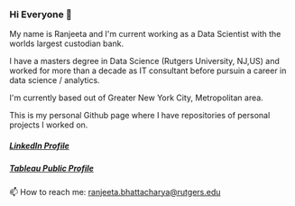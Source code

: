 ### Hi Everyone 👋

My name is Ranjeeta and I'm current working as a Data Scientist with the worlds largest custodian bank.

I have a masters degree in Data Science (Rutgers University, NJ,US) and worked for more than a decade as IT consultant before pursuin a career in data science / analytics.

I'm currently based out of Greater New York City, Metropolitan area.

This is my personal Github page where I have repositories of personal projects I worked on.

##### [LinkedIn Profile](https://www.linkedin.com/in/ranjeeta-bhattacharya-91177b5/) 
##### [Tableau Public Profile](https://public.tableau.com/app/profile/ranjeeta.bhattacharya#!/)

📫 How to reach me: ranjeeta.bhattacharya@rutgers.edu

<!--
**ranjeetabh/ranjeetabh** is a ✨ _special_ ✨ repository because its `README.md` (this file) appears on your GitHub profile.

Here are some ideas to get you started:

- 🔭 I’m currently working on ...
- 🌱 I’m currently learning ...
- 👯 I’m looking to collaborate on ...
- 🤔 I’m looking for help with ...
- 💬 Ask me about ...
- 📫 How to reach me: ...
- 😄 Pronouns: ...
- ⚡ Fun fact: ...
-->
